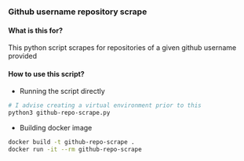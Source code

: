 ### Github username repository scrape
#### What is this for?
This python script scrapes for repositories of a given github username provided

#### How to use this script?
- Running the script directly
```bash
# I advise creating a virtual environment prior to this
python3 github-repo-scrape.py
```
- Building docker image
```bash
docker build -t github-repo-scrape .
docker run -it --rm github-repo-scrape
```


